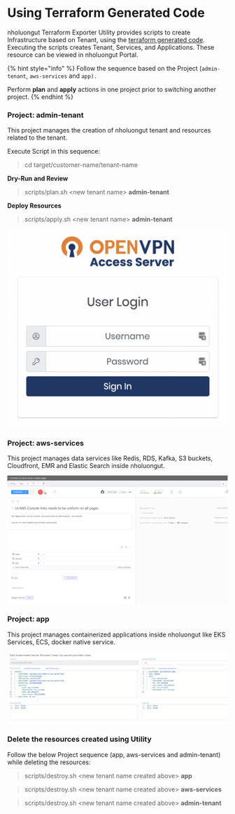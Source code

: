 # Using Terraform Generated Code

nholuongut Terraform Exporter Utility provides scripts to create Infrastructure based on Tenant, using the [terraform generated code](generate-terraform-code.md). Executing the scripts creates Tenant, Services, and Applications. These resource can be viewed in nholuongut Portal.

{% hint style="info" %}
Follow the sequence based on the Project (`admin-tenant`, `aws-services` and `app).`

Perform **plan** and **apply** actions in one project prior to switching another project.
{% endhint %}

### Project: admin-tenant

This project manages the creation of nholuongut tenant and resources related to the tenant.

Execute Script in this sequence:

> cd target/customer-name/tenant-name

**Dry-Run and Review**

> scripts/plan.sh \<new tenant name> **admin-tenant**

**Deploy Resources**

> scripts/apply.sh \<new tenant name> **admin-tenant**

![scripts/apply,sh execution in progress](<../../../.gitbook/assets/image (31).png>)

### Project: aws-services

This project manages data services like Redis, RDS, Kafka, S3 buckets, Cloudfront, EMR and Elastic Search inside nholuongut.

![aws-services project apply execution ](<../../../.gitbook/assets/image (28).png>)

### Project: app

This project manages containerized applications inside nholuongut like EKS Services, ECS, docker native service.

![app project apply execution ](<../../../.gitbook/assets/image (50).png>)

### Delete the resources created using Utility

Follow the below Project sequence (app, aws-services and admin-tenant) while deleting the resources:

> scripts/destroy.sh \<new tenant name created above> **app**

> scripts/destroy.sh \<new tenant name created above> **aws-services**

> scripts/destroy.sh \<new tenant name created above> **admin-tenant**
